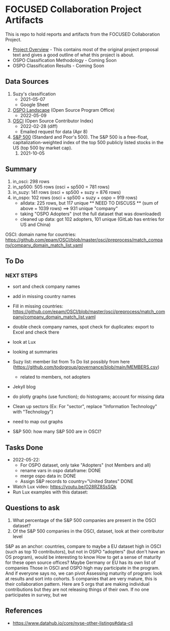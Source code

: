 # FOCUSED Collaboration Project Artifacts
This is repo to hold reports and artifacts from the FOCUSED Collaboration Project. 

* [Project Overview](/Overview.md) - This contains most of the original project proposal text and gives a good outline of what this project is about.
* OSPO Classification Methodology - Coming Soon
* OSPO Classification Results - Coming Soon

## Data Sources
1. Suzy's classification
    - 2021-05-07
    - Google Sheet
1. [OSPO Landscape](https://landscape.todogroup.org) (Open Source Program Office)
    - 2022-05-09
1. [OSCI](https://opensourceindex.io) (Open Source Contributor Index)
    - 2022-02-28 (diff)
    - Emailed request for data (Apr 8)
1. [S&P 500](https://github.com/datasets/s-and-p-500-companies/blob/master/data/constituents.csv) (Standard and Poor's 500). The S&P 500 is a free-float, capitalization-weighted index of the top 500 publicly listed stocks in the US (top 500 by market cap). 
    1. 2021-10-05
    
    
## Summary
1. in_osci:  298 rows
1. in_sp500: 505 rows  (osci + sp500        =  781 rows)
1. in_suzy:  141 rows  (osci + sp500 + suzy =  876 rows)
1. in_ospo:  102 rows  (osci + sp500 + suzy + ospo =  919 rows)
    - alldata: 225 rows, but 117 unique ** NEED TO DISCUSS **  (sum of above        = 1039 rows) ==> 931 unique "company"
    - taking "OSPO Adopters" (not the full dataset that was downloaded)
    - cleaned up data: got 102 adopters, 101 unique (GitLab has entries for US and China)

OSCI: domain name for countries:  https://github.com/epam/OSCI/blob/master/osci/preprocess/match_company/company_domain_match_list.yaml
    

## To Do
### NEXT STEPS
- sort and check company names
- add in missing country names

- Fill in missing countries:  https://github.com/epam/OSCI/blob/master/osci/preprocess/match_company/company_domain_match_list.yaml
- double check company names, spot check for duplicates: export to Excel and check there
- look at Lux
- looking at summaries
- Suzy list: member list from To Do list possibly from here (https://github.com/todogroup/governance/blob/main/MEMBERS.csv)
  - related to members, not adopters
- Jekyll blog
- do plotly graphs (use function); do histograms; account for missing data
- Clean up sectors (Ex: For "sector", replace "Information Technology" with "Technology")
- need to map out graphs
- S&P 500:  how many S&P 500 are in OSCI?


## Tasks Done
- 2022-05-22:  
    - For OSPO dataset, only take "Adopters" (not Members and all)
    - rename vars in ospo dataframe: DONE
    - merge ospo data in: DONE
    - Assign S&P records to country="United States" DONE
- Watch Lux video:  https://youtu.be/O28RZ8SsSQk
- Run Lux examples with this dataset:  

## Questions to ask
1. What percentage of the S&P 500 companies are present in the OSCI dataset?
2. Of the S&P 500 companies in the OSCI, dataset, look at their contributor level

S&P as an anchor:
countries, compare to maybe a EU dataset
high in OSCI (such as top 10 contributors), but not in OSPO "adopters" (but don't have an OS program), would be interesting to know
How to get a sense of maturity for these open source offices?
Maybe Germany or EU has its own list of companies
Those in OSCI and OSPO high may participate in the program.  And if everyone says no, we can pivot
Assessing maturity of program: look at results and sort into cohorts.
5 companies that are very mature, this is their collaboration pattern.  Here are 5 orgs that are making individual contributions but they are not releasing things of their own.  If no one participates in survey, but we 


## References
- https://www.datahub.io/core/nyse-other-listings#data-cli


